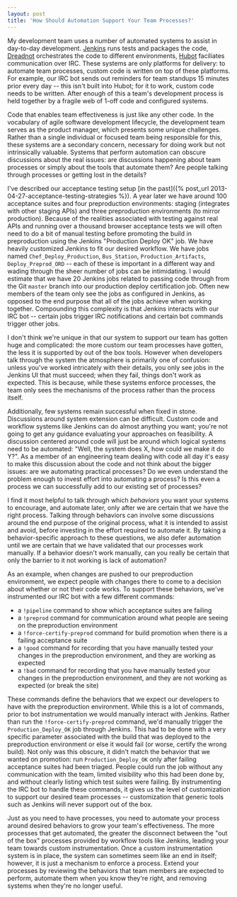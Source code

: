```yaml
---
layout: post
title: 'How Should Automation Support Your Team Processes?'
---
```


My development team uses a number of automated systems to assist in day-to-day development.  [Jenkins](http://jenkins-ci.org/) runs tests and packages the code, [Dreadnot](https://github.com/racker/dreadnot) orchestrates the code to different environments, [Hubot](http://hubot.github.com/) faciliates communication over IRC.  These systems are only platforms for delivery: to automate team processes, custom code is written on top of these platforms.  For example, our IRC bot sends out reminders for team standups 15 minutes prior every day -- this isn't built into Hubot; for it to work, custom code needs to be written.  After enough of this a team's development process is held together by a fragile web of 1-off code and configured systems.

Code that enables team effectiveness is just like any other code.  In the vocabulary of agile software development lifecycle, the development team serves as the product manager, which presents some unique challenges.  Rather than a single individual or focused team being responsible for this, these systems are a secondary concern, necessary for doing work but not intrinsically valuable.  Systems that perform automation can obscure discussions about the real issues: are discussions happening about team processes or simply about the tools that automate them?  Are people talking through processes or getting lost in the details?

I've described our acceptance testing setup [in the past]({% post_url 2013-04-27-acceptance-testing-strategies %}).  A year later we have around 100 acceptance suites and four preproduction environments: staging (integrates with other staging APIs) and three preproduction environments (to mirror production).  Because of the realities associated with testing against real APIs and running over a thousand browser acceptance tests we will often need to do a bit of manual testing before promoting the build in preproduction using the Jenkins "Production Deploy OK" job.  We have heavily customized Jenkins to fit our desired workflow.  We have jobs named `Chef_Deploy_Production`, `Bus_Station`, `Production_Artifacts`, `Deploy_Preprod_ORD` -- each of these is important in a different way and wading through the sheer number of jobs can be intimidating.  I would estimate that we have 20 Jenkins jobs related to passing code through from the Git `master` branch into our production deploy certification job.  Often new members of the team only see the jobs as configured in Jenkins, as opposed to the end purpose that all of the jobs achieve when working together.  Compounding this complexity is that Jenkins interacts with our IRC bot -- certain jobs trigger IRC notifications and certain bot commands trigger other jobs.

I don't think we're unique in that our system to support our team has gotten huge and complicated: the more custom our team processes have gotten, the less it is supported by out of the box tools.  However when developers talk through the system the atmosphere is primarily one of confusion: unless you've worked intricately with their details, you only see jobs in the Jenkins UI that must succeed; when they fail, things don't work as expected.  This is because, while these systems enforce processes, the team only sees the mechanisms of the process rather than the process itself.

Additionally, few systems remain successful when fixed in stone.  Discussions around system extension can be difficult.  Custom code and workflow systems like Jenkins can do almost anything you want; you're not going to get any guidance evaluating your approaches on feasibility.  A discussion centered around code will just be around which logical systems need to be automated: "Well, the system does X, how could we make it do Y?".  As a member of an engineering team dealing with code all day it's easy to make this discussion about the code and not think about the bigger issues: are we automating practical processes?  Do we even understand the problem enough to invest effort into automating a process?  Is this even a process we can successfully add to our existing set of processes?

I find it most helpful to talk through which _behaviors_ you want your systems to encourage, and automate later, only after we are certain that we have the right process.  Talking through behaviors can involve some discussions around the end purpose of the original process, what it is intended to assist and avoid, before investing in the effort required to automate it.  By taking a behavior-specific approach to these questions, we also defer automation until we are certain that we have validated that our processes work manually.  If a behavior doesn't work manually, can you really be certain that only the barrier to it not working is lack of automation?

As an example, when changes are pushed to our preproduction environment, we expect people with changes there to come to a decision about whether or not their code works.  To support these behaviors, we've instrumented our IRC bot with a few different commands:

* a `!pipeline` command to show which acceptance suites are failing
* a `!preprod` command for communication around what people are seeing on the preproduction environment
* a `!force-certify-preprod` command for build promotion when there is a failing acceptance suite
* a `!good` command for recording that you have manually tested your changes in the preproduction environment, and they are working as expected
* a `!bad` command for recording that you have manually tested your changes in the preproduction environment, and they are not working as expected (or break the site)

These commands define the behaviors that we expect our developers to have with the preproduction environment.  While this is a lot of commands, prior to bot instrumentation we would manually interact with Jenkins.  Rather than run the `!force-certify-preprod` command, we'd manually trigger the `Production_Deploy_OK` job through Jenkins.  This had to be done with a very specific parameter associated with the build that was deployed to the preproduction environment or else it would fail (or worse, certify the wrong build).  Not only was this obscure, it didn't match the behavior that we wanted on promotion: run `Production_Deploy_OK` only after failing acceptance suites had been triaged.  People could run the job without any communication with the team, limited visibility who this had been done by, and without clearly listing which test suites were failing.  By instrumenting the IRC bot to handle these commands, it gives us the level of customization to support our desired team processes -- customization that generic tools such as Jenkins will never support out of the box.

Just as you need to have processes, you need to automate your process around desired behaviors to grow your team's effectiveness.  The more processes that get automated, the greater the disconnect between the "out of the box" processes provided by workflow tools like Jenkins, leading your team towards custom instrumentation.  Once a custom instrumentation system is in place, the system can sometimes seem like an end in itself; however, it is just a mechanism to enforce a process.  Extend your processes by reviewing the behaviors that team members are expected to perform, automate them when you know they're right, and removing systems when they're no longer useful.
